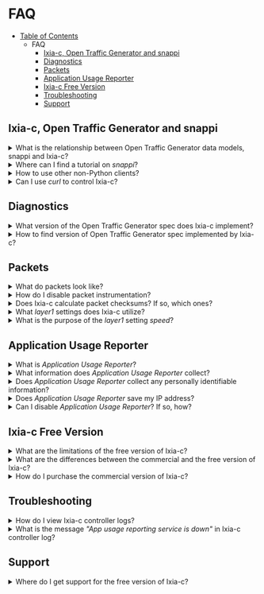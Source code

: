 # FAQ

- [Table of Contents](readme.md)
  - FAQ
    - [Ixia-c, Open Traffic Generator and snappi](#ixia-c-open-traffic-generator-and-snappi)
    - [Diagnostics](#diagnostics)
    - [Packets](#packets)
    - [Application Usage Reporter](#application-usage-reporter)
    - [Ixia-c Free Version](#Ixia-c-free-version)
    - [Troubleshooting](#troubleshooting)
    - [Support](#support)

## Ixia-c, Open Traffic Generator and snappi

<details>
<summary>
What is the relationship between Open Traffic Generator data models, snappi and Ixia-c?
</summary>
<br>

The [Open Traffic Generator](https://github.com/open-traffic-generator/models) data models describe a vendor neutral data models and APIs for test traffic generation.  The models are based on OpenAPI v3.  Ixia-c is a traffic generator that complies with these APIs.  [snappi](https://github.com/open-traffic-generator/snappi) is a *Pythonic* client library that can be used to write tests that run against Ixia-c.

The following two diagrams illustrate this relationship.

<div align="center">
  <br>
  <img src="res/api-sdk-tests.drawio.svg"></img>
</div>
<br>
<div align="center">
  <br>
  <img src="res/tests-sdk-ixia-c.drawio.svg"></img>
</div>
<br>
</details>

<details>
<summary>
Where can I find a tutorial on <i>snappi</i>?
</summary>
<br>

The [Hello snappi](hello-snappi.md) tutorial is a good starting point to get familiar with `snappi`.  
</details>

<details>
<summary>
How to use other non-Python clients?
</summary>
<br>

TODO: Fill in details here.
</details>

<details>
<summary>
Can I use <i>curl</i> to control Ixia-c?
</summary>
<br>

Yes.  Refer to the [Quick Start](../readme.md##quick-start) on the Ixia-c home page.
</details>

## Diagnostics

<details>
<summary>
What version of the Open Traffic Generator spec does Ixia-c implement?
</summary>
<br>

Ixia-c implements version **[v0.11.9](https://github.com/open-traffic-generator/models/releases/tag/v0.11.9)** of the Open Traffic Generator Data Model. You can view the model [here](https://redocly.github.io/redoc/?url=https://raw.githubusercontent.com/open-traffic-generator/models/v0.11.9/artifacts/openapi.yaml).

</details>

<details>
<summary>
How to find version of Open Traffic Generator spec implemented by Ixia-c?
</summary>
<br>

Open Traffic Generator Data Model can be accessed from any browser by pointing it to (https://\<controller-host-ip\>/docs/openapi.json).  The `info` section contains the `version` of the Open Traffic Generator Data Model implemented by the Ixia-c controller.

</details>

## Packets

<details>
<summary>
What do packets look like?
</summary>
<br>

Ixia packet testers utilize a proprietary flow-tracking technique which involves inserting a special *instrumentation header* into the packet.  It is inserted after the last valid protocol header ie, in the payload.  

<div align="center">
  <br>
  <img src="res/packet-instrumentation.png"></img>
</div>
<br>

The fields in this header are:

- a *signature* which servers as marker to indicate start of header
- a *PGID* or *port group id* field to distinguish between different flows
- a 32 bit *sequence number* that can be used to detect packet re-ordering
- a 32 bit timestamp that can be used to measure one-way latency

</details>

<details>
<summary>
How do I disable packet instrumentation?
</summary>
<br>

According to the Open Traffic Generator data model packet instrumentation is enabled by default on all the flows.  It is not possible to disable it at the moment.  An update to the data model that allows the end user to disable instrumentation is in the process of being merged into the *main* branch and will be submitted in the coming weeks.  Ixia-c will implement it at that point.

</details>

<details>
<summary>
Does Ixia-c calculate packet checksums?  If so, which ones?
</summary>
<br>

Yes, the Ixia-c traffic-engine automatically calculates the Ethernet FCS, IPv4, TCP and UDP checksums.  The traffic-engine is capable of calculating *four* checksums (in each packet).  TODO: verify.
</details>

<details>
<summary>
What <i>layer1</i> settings does Ixia-c utilize?
</summary>
<br>

The only `layer1` setting that is used by the Ixia-c traffic engine is `speed`.  This setting is used to help convert flow rate specified as *percentage line-rate* into packets/second (pps) and to ensure that proper inter-packet-gaps are used.
</details>

<details>
<summary>
What is the purpose of the <i>layer1</i> setting <i>speed</i>?
</summary>
<br>

To calculate packets/second (pps) when the flow rate is specified as *percentage line-rate* and to ensure proper inter-packet-gaps.
</details>

## Application Usage Reporter

<details>
<summary>
What is <i>Application Usage Reporter</i>?
</summary>
<br>

The `app-usage-reporter` container collects and uploads to the Keysight cloud some basic telemetry information from the Ixia-c controller.  This information helps Keysight improve the controller by focusing on the features that are being used by end users.
</details>

<details>
<summary>
What information does <i>Application Usage Reporter</i> collect?
</summary>
<br>

The *Application Usage Reporter* collects configuration related information like the number of ports in a test, number of flows configured, number of values used in a pattern. TODO:  Need to give an exhaustive list.
</details>

<details>
<summary>
Does <i>Application Usage Reporter</i> collect any personally identifiable information?
</summary>
<br>

No.  The *Application Usage Reporter* does NOT collect any personally identifiable information like username, hostname, email address, etc.
</details>

<details>
<summary>
Does <i>Application Usage Reporter</i> save my IP address?
</summary>
<br>
No.
</details>

<details>
<summary>
Can I disable <i>Application Usage Reporter</i>? If so, how?
</summary>
<br>

Yes, the *Application Usage Reporter* can be disabled.  Refer to the [Deployment Parameters](deployments.md#deployment-parameters) section in the Deployment Guide.
</details>

## Ixia-c Free Version

<details>
<summary>
What are the limitations of the free version of Ixia-c?
</summary>
<br>

The free version of Ixia-c controller supports up to 4 ports in one session and the Ixia-c traffic-engine is limited to running over `raw` sockets.
</details>

<details>
<summary>
What are the differences between the commercial and the free version of Ixia-c?
</summary>
<br>
The following table highlights the differences between the commercial and the free version of Ixia-c.

| Capability | Ixia-c Free | Ixia-c Commercial |
-------------| ------------| ------------------|
| # of Ports | 4 | Unlimited |
| Traffic Engine - Raw | Supported | Supported |
| Traffic Engine - DPDK PCI | Not Supported | Supported |
| Support | Slack Channel | Keysight Support |

</details>

<details>
<summary>
How do I purchase the commercial version of Ixia-c?
</summary>
<br>

Contact your Keysight Sales Rep or reach out to us [here](https://www.keysight.com/us/en/contact.html).
</details>

## Troubleshooting

<details>
<summary>
How do I view Ixia-c controller logs?
</summary>
<br>

Use `docker logs` to view the controller log.
</details>

<details>
<summary>
What is the message <i>"App usage reporting service is down"</i> in Ixia-c controller log?
</summary>
<br>

This message indicates that the `app-usage-reporter` container is not reachable from the Ixia-c controller.  This does NOT affect Ixia-c controller's normal operation.  Refer to [Deployment Parameters](deployments.md#deployment-parameters) for more details on how to override the default location for the app-usage-reporter or how to disable it all together.
</details>

## Support

<details>
<summary>
Where do I get support for the free version of Ixia-c?
</summary>
<br>

Reach out to us on [Slack](support.md) for support.
</details>
